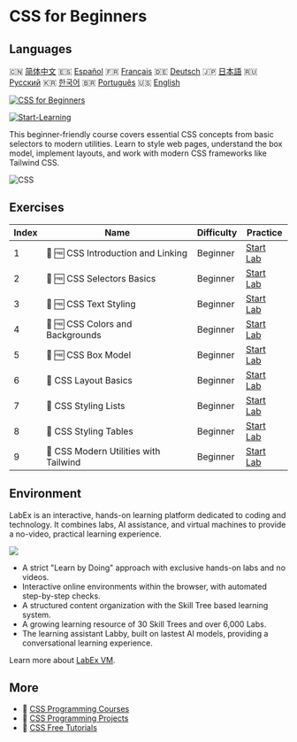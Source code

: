 # CSS for Beginners

## Languages

🇨🇳 [简体中文](README_zh.md) 🇪🇸 [Español](README_es.md) 🇫🇷 [Français](README_fr.md) 🇩🇪 [Deutsch](README_de.md) 🇯🇵 [日本語](README_ja.md) 🇷🇺 [Русский](README_ru.md) 🇰🇷 [한국어](README_ko.md) 🇧🇷 [Português](README_pt.md) 🇺🇸 [English](README.md) 

[![CSS for Beginners](https://cover-creator.labex.io/css-for-beginners.png)](https://labex.io/courses/css-for-beginners)

[![Start-Learning](https://img.shields.io/badge/Start-Learning-whitesmoke?style=for-the-badge)](https://labex.io/courses/css-for-beginners)

This beginner-friendly course covers essential CSS concepts from basic selectors to modern utilities. Learn to style web pages, understand the box model, implement layouts, and work with modern CSS frameworks like Tailwind CSS.

![CSS](https://img.shields.io/badge/CSS-whitesmoke?style=for-the-badge&logo=css)


## Exercises

|   Index | Name                                   | Difficulty   | Practice                                                                                                         |
|---------|----------------------------------------|--------------|------------------------------------------------------------------------------------------------------------------|
|       1 | 📖 🆓 CSS Introduction and Linking     | Beginner     | <a target='_blank' href='https://labex.io/tutorials/css-css-introduction-and-linking-598030'>Start Lab</a>       |
|       2 | 📖 🆓 CSS Selectors Basics             | Beginner     | <a target='_blank' href='https://labex.io/tutorials/css-css-selectors-basics-598033'>Start Lab</a>               |
|       3 | 📖 🆓 CSS Text Styling                 | Beginner     | <a target='_blank' href='https://labex.io/tutorials/css-css-text-styling-598036'>Start Lab</a>                   |
|       4 | 📖 🆓 CSS Colors and Backgrounds       | Beginner     | <a target='_blank' href='https://labex.io/tutorials/css-css-colors-and-backgrounds-598029'>Start Lab</a>         |
|       5 | 📖 🆓 CSS Box Model                    | Beginner     | <a target='_blank' href='https://labex.io/tutorials/css-css-box-model-598028'>Start Lab</a>                      |
|       6 | 📖  CSS Layout Basics                  | Beginner     | <a target='_blank' href='https://labex.io/tutorials/css-css-layout-basics-598031'>Start Lab</a>                  |
|       7 | 📖  CSS Styling Lists                  | Beginner     | <a target='_blank' href='https://labex.io/tutorials/css-css-styling-lists-598034'>Start Lab</a>                  |
|       8 | 📖  CSS Styling Tables                 | Beginner     | <a target='_blank' href='https://labex.io/tutorials/css-css-styling-tables-598035'>Start Lab</a>                 |
|       9 | 📖  CSS Modern Utilities with Tailwind | Beginner     | <a target='_blank' href='https://labex.io/tutorials/css-css-modern-utilities-with-tailwind-598032'>Start Lab</a> |

## Environment

LabEx is an interactive, hands-on learning platform dedicated to coding and technology. It combines labs, AI assistance, and virtual machines to provide a no-video, practical learning experience.

![](https://tutorial-screenshot.getvm.io/images/vm-1725247253.png)

- A strict "Learn by Doing" approach with exclusive hands-on labs and no videos.
- Interactive online environments within the browser, with automated step-by-step checks.
- A structured content organization with the Skill Tree based learning system.
- A growing learning resource of 30 Skill Trees and over 6,000 Labs.
- The learning assistant Labby, built on lastest AI models, providing a conversational learning experience.

Learn more about [LabEx VM](https://support.labex.io/using-labex/virtual-machine).

## More

- 🔗 [CSS Programming Courses](https://github.com/labex-labs/awesome-programming-courses)
- 🔗 [CSS Programming Projects](https://github.com/labex-labs/awesome-programming-projects)
- 🔗 [CSS Free Tutorials](https://github.com/labex-labs/css-free-tutorials)

